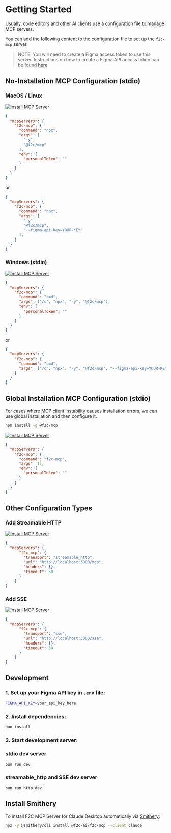 # Getting Started
Usually, code editors and other AI clients use a configuration file to manage MCP servers.

You can add the following content to the configuration file to set up the `f2c-mcp` server.

> NOTE: You will need to create a Figma access token to use this server. Instructions on how to create a Figma API access token can be found [here](https://help.figma.com/hc/en-us/articles/8085703771159-Manage-personal-access-tokens).

## No-Installation MCP Configuration (stdio)

### MacOS / Linux
[![Install MCP Server](https://cursor.com/deeplink/mcp-install-dark.svg)](https://cursor.com/install-mcp?name=f2c-mcp&config=JTdCJTIyY29tbWFuZCUyMiUzQSUyMm5weCUyMC15JTIwJTQwZjJjJTJGbWNwJTIyJTJDJTIyZW52JTIyJTNBJTdCJTIycGVyc29uYWxUb2tlbiUyMiUzQSUyMiUyMiU3RCU3RA%3D%3D)
```json
{
  "mcpServers": {
    "f2c-mcp": {
      "command": "npx",
      "args": [
        "-y",
        "@f2c/mcp"
      ],
      "env": {
        "personalToken": ""
      }
    }
  }
}
```
or
```json
{
  "mcpServers": {
    "f2c-mcp": {
      "command": "npx",
      "args": [
        "-y",
        "@f2c/mcp",
        "--figma-api-key=YOUR-KEY"
      ],
    }
  }
}
```

### Windows (stdio)
[![Install MCP Server](https://cursor.com/deeplink/mcp-install-dark.svg)](https://cursor.com/install-mcp?name=f2c-mcp&config=JTdCJTIyY29tbWFuZCUyMiUzQSUyMmNtZCUyMCUyRmMlMjBucHglMjAteSUyMCU0MGYyYyUyRm1jcCUyMiUyQyUyMmVudiUyMiUzQSU3QiUyMnBlcnNvbmFsVG9rZW4lMjIlM0ElMjIlMjIlN0QlN0Q%3D)
```json
{
  "mcpServers": {
    "f2c-mcp": {
      "command": "cmd",
      "args": ["/c", "npx", "-y", "@f2c/mcp"],
      "env": {
        "personalToken": ""
      }
    }
  }
}
```
or 
```json
{
  "mcpServers": {
    "f2c-mcp": {
      "command": "cmd",
      "args": ["/c", "npx", "-y", "@f2c/mcp", "--figma-api-key=YOUR-KEY"],
    }
  }
}
```

## Global Installation MCP Configuration (stdio)
For cases where MCP client instability causes installation errors, we can use global installation and then configure it.

```bash
npm install -g @f2c/mcp
```
[![Install MCP Server](https://cursor.com/deeplink/mcp-install-dark.svg)](https://cursor.com/install-mcp?name=f2c-mcp&config=JTdCJTIyY29tbWFuZCUyMiUzQSUyMmYyYy1tY3AlMjAlMjIlMkMlMjJlbnYlMjIlM0ElN0IlMjJwZXJzb25hbFRva2VuJTIyJTNBJTIyJTIyJTdEJTdE)
```json
{
  "mcpServers": {
    "f2c-mcp": {
      "command": "f2c-mcp",
      "args": [],
      "env": {
        "personalToken": ""
      }
    }
  }
}
```

## Other Configuration Types

### Add Streamable HTTP
[![Install MCP Server](https://cursor.com/deeplink/mcp-install-dark.svg)](https://cursor.com/install-mcp?name=f2c_mcp&config=JTdCJTIydHJhbnNwb3J0JTIyJTNBJTIyc3RyZWFtYWJsZV9odHRwJTIyJTJDJTIydXJsJTIyJTNBJTIyaHR0cCUzQSUyRiUyRmxvY2FsaG9zdCUzQTMwMDAlMkZtY3AlMjIlMkMlMjJoZWFkZXJzJTIyJTNBJTdCJTdEJTJDJTIydGltZW91dCUyMiUzQTUwJTdE)
```json
{
  "mcpServers": {
      "f2c_mcp": {
        "transport": "streamable_http",
        "url": "http://localhost:3000/mcp",
        "headers": {},
        "timeout": 50
      }
    }
}
```

### Add SSE
[![Install MCP Server](https://cursor.com/deeplink/mcp-install-dark.svg)](https://cursor.com/install-mcp?name=f2c_mcp&config=JTdCJTIydHJhbnNwb3J0JTIyJTNBJTIyc3NlJTIyJTJDJTIydXJsJTIyJTNBJTIyaHR0cCUzQSUyRiUyRmxvY2FsaG9zdCUzQTMwMDAlMkZzc2UlMjIlMkMlMjJoZWFkZXJzJTIyJTNBJTdCJTdEJTJDJTIydGltZW91dCUyMiUzQTUwJTdE)
```json
{
  "mcpServers": {
      "f2c_mcp": {
        "transport": "sse",
        "url": "http://localhost:3000/sse",
        "headers": {},
        "timeout": 50
      }
    }
}
```

## Development

### 1. Set up your Figma API key in `.env` file:
```bash
FIGMA_API_KEY=your_api_key_here
```

### 2. Install dependencies:
```bash
bun install
 ```

### 3. Start development server:
### stdio dev server
```bash
bun run dev
 ```
### streamable_http and SSE dev server
```bash
bun run http:dev
 ```

## Install Smithery

To install F2C MCP Server for Claude Desktop automatically via [Smithery](https://smithery.ai/server/@f2c-ai/f2c-mcp):

```bash
npx -y @smithery/cli install @f2c-ai/f2c-mcp --client claude
```